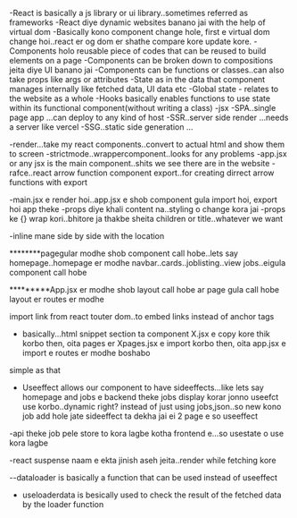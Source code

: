 -React is basically a js library or ui library..sometimes referred as frameworks
-React diye dynamic websites banano jai with the help of virtual dom
-Basically kono component change hole, first e virtual dom change hoi..react er og dom er shathe compare kore update kore.
-Components holo reusable piece of codes that can be reused to build elements on a page
-Components can  be broken down to compositions jeita diye UI banano jai
-Components can be functions or classes..can also take props like args or attributes
-State as in the data that component manages internally like fetched data, UI data etc
-Global state - relates to the website as a whole
-Hooks basically enables functions to use state within its functional component(without writing a class)
-jsx
-SPA..single page app ...can deploy to any kind of host
-SSR..server side render ...needs a server like vercel
-SSG..static side generation ...


-render...take my react components..convert to actual html and show them to screen
-strictmode..wrappercomponent..looks for any problems
-app.jsx or any jsx is the main component..shits we see there are in the website
-rafce..react arrow function component export..for creating dirrect arrow functions with export


-main.jsx e render hoi..app.jsx e shob component gula import hoi, export hoi app theke
-props diye khali content na..styling o change kora jai
-props ke {} wrap kori..bhitore ja thakbe sheita children or title..whatever we want

-inline mane side by side with the location

********pagegular modhe shob component call hobe..lets say homepage..homepage er modhe navbar..cards..joblisting..view jobs..eigula component call hobe


*********App.jsx er modhe shob layout call hobe ar page gula  call hobe layout er routes er modhe

import link from react touter dom..to embed links instead of anchor tags


- basically...html snippet section ta component X.jsx e copy kore thik korbo
then, oita pages er Xpages.jsx e import korbo
then, oita app.jsx e import e routes er modhe boshabo

simple as that

- Useeffect allows our component to have sideeffects...like lets say homepage and jobs e backend theke jobs display korar jonno useefct use korbo..dynamic right? instead of just using jobs,json..so new kono job add hole jate sideeffect ta dekha jai ei 2 page e so useeffect

-api theke job pele store to kora lagbe kotha frontend e...so usestate o use kora lagbe

-react suspense naam e ekta jinish aseh jeita..render while fetching kore

--dataloader is basically a function that can be used instead of useeffect

- useloaderdata is besically used to check the result of the fetched data by the loader function



